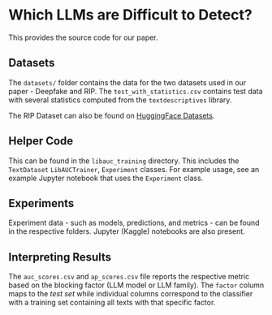 # Which LLMs are Difficult to Detect? 

This provides the source code for our paper. 

## Datasets
The `datasets/` folder contains the data for the two datasets used in our paper - Deepfake and RIP.
The `test_with_statistics.csv` contains test data with several statistics computed from the `textdescriptives` library.

The RIP Dataset can also be found on [HuggingFace Datasets](https://huggingface.co/datasets/ShantanuT01/RIP-Dataset). 
## Helper Code
This can be found in the `libauc_training` directory. This includes the `TextDataset`  `LibAUCTrainer`, `Experiment` classes. For example usage, see an example Jupyter notebook that uses the `Experiment` class. 

## Experiments
Experiment data - such as models, predictions, and metrics - can be found in the respective folders. Jupyter (Kaggle) notebooks are also present. 

## Interpreting Results
The `auc_scores.csv` and `ap_scores.csv` file reports the respective metric based on the blocking factor (LLM model or LLM family). The `factor` column maps to the <i>test set</i> while individual columns correspond to the classifier with a training set containing all texts with that specific factor. 

